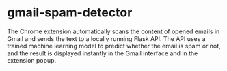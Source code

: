 # gmail-spam-detector
The Chrome extension automatically scans the content of opened emails in Gmail and sends the text to a locally running Flask API. The API uses a trained machine learning model to predict whether the email is spam or not, and the result is displayed instantly in the Gmail interface and in the extension popup. 
